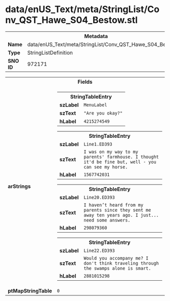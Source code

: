 <h1>data/enUS_Text/meta/StringList/Conv_QST_Hawe_S04_Bestow.stl</h1><table><tr><th colspan="100%">Metadata</th></tr><tr><td><b>Name</b></td><td>data/enUS_Text/meta/StringList/Conv_QST_Hawe_S04_Bestow.stl</td></tr><tr><td><b>Type</b></td><td>StringListDefinition</td></tr><tr><td><b>SNO ID</b></td><td>972171</td></tr></table>

<table><tr><th colspan="100%">Fields</th></tr><tr><td><b>arStrings</b></td><td><table><tr><th colspan="100%">StringTableEntry</th></tr><tr><td><b>szLabel</b></td><td><code>MenuLabel</code></td></tr><tr><td><b>szText</b></td><td><code>"Are you okay?"</code></td></tr><tr><td><b>hLabel</b></td><td><code>4215274549</code></td></tr></table>


<table><tr><th colspan="100%">StringTableEntry</th></tr><tr><td><b>szLabel</b></td><td><code>Line1.ED393</code></td></tr><tr><td><b>szText</b></td><td><code>I was on my way to my parents' farmhouse. I thought it'd be fine but, well - you can see my horse.</code></td></tr><tr><td><b>hLabel</b></td><td><code>1567742031</code></td></tr></table>


<table><tr><th colspan="100%">StringTableEntry</th></tr><tr><td><b>szLabel</b></td><td><code>Line20.ED393</code></td></tr><tr><td><b>szText</b></td><td><code>I haven’t heard from my parents since they sent me away ten years ago. I just... need some answers.</code></td></tr><tr><td><b>hLabel</b></td><td><code>298079360</code></td></tr></table>


<table><tr><th colspan="100%">StringTableEntry</th></tr><tr><td><b>szLabel</b></td><td><code>Line22.ED393</code></td></tr><tr><td><b>szText</b></td><td><code>Would you accompany me? I don't think traveling through the swamps alone is smart.</code></td></tr><tr><td><b>hLabel</b></td><td><code>2881015298</code></td></tr></table>


</td></tr><tr><td><b>ptMapStringTable</b></td><td><code>0</code></td></tr></table>

